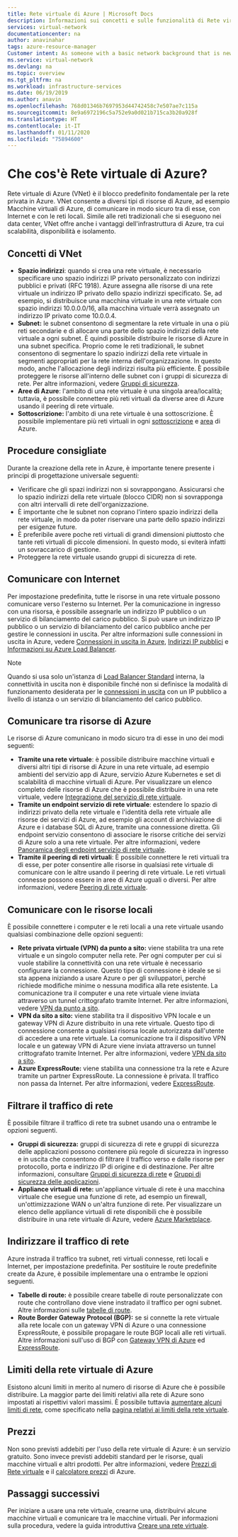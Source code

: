 ```yaml
---
title: Rete virtuale di Azure | Microsoft Docs
description: Informazioni sui concetti e sulle funzionalità di Rete virtuale di Azure.
services: virtual-network
documentationcenter: na
author: anavinahar
tags: azure-resource-manager
Customer intent: As someone with a basic network background that is new to Azure, I want to understand the capabilities of Azure Virtual Network, so that my Azure resources such as VMs, can securely communicate with each other, the internet, and my on-premises resources.
ms.service: virtual-network
ms.devlang: na
ms.topic: overview
ms.tgt_pltfrm: na
ms.workload: infrastructure-services
ms.date: 06/19/2019
ms.author: anavin
ms.openlocfilehash: 768d01346b7697953d44742458c7e507ae7c115a
ms.sourcegitcommit: 8e9a6972196c5a752e9a0d021b715ca3b20a928f
ms.translationtype: HT
ms.contentlocale: it-IT
ms.lasthandoff: 01/11/2020
ms.locfileid: "75894600"
---
```

# <a name="what-is-azure-virtual-network"></a>Che cos'è Rete virtuale di Azure?

Rete virtuale di Azure (VNet) è il blocco predefinito fondamentale per la rete privata in Azure. VNet consente a diversi tipi di risorse di Azure, ad esempio Macchine virtuali di Azure, di comunicare in modo sicuro tra di esse, con Internet e con le reti locali. Simile alle reti tradizionali che si eseguono nei data center, VNet offre anche i vantaggi dell'infrastruttura di Azure, tra cui scalabilità, disponibilità e isolamento.

## <a name="vnet-concepts"></a>Concetti di VNet

- **Spazio indirizzi**: quando si crea una rete virtuale, è necessario specificare uno spazio indirizzi IP privato personalizzato con indirizzi pubblici e privati (RFC 1918). Azure assegna alle risorse di una rete virtuale un indirizzo IP privato dello spazio indirizzi specificato. Se, ad esempio, si distribuisce una macchina virtuale in una rete virtuale con spazio indirizzi 10.0.0.0/16, alla macchina virtuale verrà assegnato un indirizzo IP privato come 10.0.0.4.
- **Subnet:** le subnet consentono di segmentare la rete virtuale in una o più reti secondarie e di allocare una parte dello spazio indirizzi della rete virtuale a ogni subnet. È quindi possibile distribuire le risorse di Azure in una subnet specifica. Proprio come le reti tradizionali, le subnet consentono di segmentare lo spazio indirizzi della rete virtuale in segmenti appropriati per la rete interna dell'organizzazione. In questo modo, anche l'allocazione degli indirizzi risulta più efficiente. È possibile proteggere le risorse all'interno delle subnet con i gruppi di sicurezza di rete. Per altre informazioni, vedere [Gruppi di sicurezza](security-overview.md).
- **Aree di Azure**: l'ambito di una rete virtuale è una singola area/località; tuttavia, è possibile connettere più reti virtuali da diverse aree di Azure usando il peering di rete virtuale.
- **Sottoscrizione:** l'ambito di una rete virtuale è una sottoscrizione. È possibile implementare più reti virtuali in ogni [sottoscrizione](../azure-glossary-cloud-terminology.md?toc=%2fazure%2fvirtual-network%2ftoc.json#subscription) e [area](../azure-glossary-cloud-terminology.md?toc=%2fazure%2fvirtual-network%2ftoc.json#region) di Azure.

## <a name="best-practices"></a>Procedure consigliate

Durante la creazione della rete in Azure, è importante tenere presente i principi di progettazione universale seguenti:

- Verificare che gli spazi indirizzi non si sovrappongano. Assicurarsi che lo spazio indirizzi della rete virtuale (blocco CIDR) non si sovrapponga con altri intervalli di rete dell'organizzazione.
- È importante che le subnet non coprano l'intero spazio indirizzi della rete virtuale, in modo da poter riservare una parte dello spazio indirizzi per esigenze future.
- È preferibile avere poche reti virtuali di grandi dimensioni piuttosto che tante reti virtuali di piccole dimensioni. In questo modo, si eviterà infatti un sovraccarico di gestione.
- Proteggere la rete virtuale usando gruppi di sicurezza di rete.

## <a name="communicate-with-the-internet"></a>Comunicare con Internet

Per impostazione predefinita, tutte le risorse in una rete virtuale possono comunicare verso l'esterno su Internet. Per la comunicazione in ingresso con una risorsa, è possibile assegnarle un indirizzo IP pubblico o un servizio di bilanciamento del carico pubblico. Si può usare un indirizzo IP pubblico o un servizio di bilanciamento del carico pubblico anche per gestire le connessioni in uscita.  Per altre informazioni sulle connessioni in uscita in Azure, vedere [Connessioni in uscita in Azure](../load-balancer/load-balancer-outbound-connections.md), [Indirizzi IP pubblici](virtual-network-public-ip-address.md) e [Informazioni su Azure Load Balancer](../load-balancer/load-balancer-overview.md).

>[!NOTE]
>Quando si usa solo un'istanza di [Load Balancer Standard](../load-balancer/load-balancer-standard-overview.md) interna, la connettività in uscita non è disponibile finché non si definisce la modalità di funzionamento desiderata per le [connessioni in uscita](../load-balancer/load-balancer-outbound-connections.md) con un IP pubblico a livello di istanza o un servizio di bilanciamento del carico pubblico.

## <a name="communicate-between-azure-resources"></a>Comunicare tra risorse di Azure

Le risorse di Azure comunicano in modo sicuro tra di esse in uno dei modi seguenti:

- **Tramite una rete virtuale**: è possibile distribuire macchine virtuali e diversi altri tipi di risorse di Azure in una rete virtuale, ad esempio ambienti del servizio app di Azure, servizio Azure Kubernetes e set di scalabilità di macchine virtuali di Azure. Per visualizzare un elenco completo delle risorse di Azure che è possibile distribuire in una rete virtuale, vedere [Integrazione del servizio di rete virtuale](virtual-network-for-azure-services.md).
- **Tramite un endpoint servizio di rete virtuale**: estendere lo spazio di indirizzi privato della rete virtuale e l'identità della rete virtuale alle risorse dei servizi di Azure, ad esempio gli account di archiviazione di Azure e i database SQL di Azure, tramite una connessione diretta. Gli endpoint servizio consentono di associare le risorse critiche dei servizi di Azure solo a una rete virtuale. Per altre informazioni, vedere [Panoramica degli endpoint servizio di rete virtuale](virtual-network-service-endpoints-overview.md).
- **Tramite il peering di reti virtuali**: È possibile connettere le reti virtuali tra di esse, per poter consentire alle risorse in qualsiasi rete virtuale di comunicare con le altre usando il peering di rete virtuale. Le reti virtuali connesse possono essere in aree di Azure uguali o diversi. Per altre informazioni, vedere [Peering di rete virtuale](virtual-network-peering-overview.md).

## <a name="communicate-with-on-premises-resources"></a>Comunicare con le risorse locali

È possibile connettere i computer e le reti locali a una rete virtuale usando qualsiasi combinazione delle opzioni seguenti:

- **Rete privata virtuale (VPN) da punto a sito:** viene stabilita tra una rete virtuale e un singolo computer nella rete. Per ogni computer per cui si vuole stabilire la connettività con una rete virtuale è necessario configurare la connessione. Questo tipo di connessione è ideale se si sta appena iniziando a usare Azure o per gli sviluppatori, perché richiede modifiche minime o nessuna modifica alla rete esistente. La comunicazione tra il computer e una rete virtuale viene inviata attraverso un tunnel crittografato tramite Internet. Per altre informazioni, vedere [VPN da punto a sito](../vpn-gateway/vpn-gateway-about-vpngateways.md?toc=%2fazure%2fvirtual-network%2ftoc.json#P2S).
- **VPN da sito a sito:** viene stabilita tra il dispositivo VPN locale e un gateway VPN di Azure distribuito in una rete virtuale. Questo tipo di connessione consente a qualsiasi risorsa locale autorizzata dall'utente di accedere a una rete virtuale. La comunicazione tra il dispositivo VPN locale e un gateway VPN di Azure viene inviata attraverso un tunnel crittografato tramite Internet. Per altre informazioni, vedere [VPN da sito a sito](../vpn-gateway/vpn-gateway-about-vpngateways.md?toc=%2fazure%2fvirtual-network%2ftoc.json#s2smulti).
- **Azure ExpressRoute:** viene stabilita una connessione tra la rete e Azure tramite un partner ExpressRoute. La connessione è privata. Il traffico non passa da Internet. Per altre informazioni, vedere [ExpressRoute](../vpn-gateway/vpn-gateway-about-vpngateways.md?toc=%2fazure%2fvirtual-network%2ftoc.json#ExpressRoute).

## <a name="filter-network-traffic"></a>Filtrare il traffico di rete

È possibile filtrare il traffico di rete tra subnet usando una o entrambe le opzioni seguenti.

- **Gruppi di sicurezza:** gruppi di sicurezza di rete e gruppi di sicurezza delle applicazioni possono contenere più regole di sicurezza in ingresso e in uscita che consentono di filtrare il traffico verso e dalle risorse per protocollo, porta e indirizzo IP di origine e di destinazione. Per altre informazioni, consultare [Gruppi di sicurezza di rete](security-overview.md#network-security-groups) e [Gruppi di sicurezza delle applicazioni](security-overview.md#application-security-groups).
- **Appliance virtuali di rete:** un'appliance virtuale di rete è una macchina virtuale che esegue una funzione di rete, ad esempio un firewall, un'ottimizzazione WAN o un'altra funzione di rete. Per visualizzare un elenco delle appliance virtuali di rete disponibili che è possibile distribuire in una rete virtuale di Azure, vedere [Azure Marketplace](https://azuremarketplace.microsoft.com/marketplace/apps/category/networking?page=1&subcategories=appliances).

## <a name="route-network-traffic"></a>Indirizzare il traffico di rete

Azure instrada il traffico tra subnet, reti virtuali connesse, reti locali e Internet, per impostazione predefinita. Per sostituire le route predefinite create da Azure, è possibile implementare una o entrambe le opzioni seguenti.

- **Tabelle di route:** è possibile creare tabelle di route personalizzate con route che controllano dove viene instradato il traffico per ogni subnet. Altre informazioni sulle [tabelle di route](virtual-networks-udr-overview.md#user-defined).
- **Route Border Gateway Protocol (BGP):** se si connette la rete virtuale alla rete locale con un gateway VPN di Azure o una connessione ExpressRoute, è possibile propagare le route BGP locali alle reti virtuali. Altre informazioni sull'uso di BGP con [Gateway VPN di Azure](../vpn-gateway/vpn-gateway-bgp-overview.md?toc=%2fazure%2fvirtual-network%2ftoc.json) ed [ExpressRoute](../expressroute/expressroute-routing.md?toc=%2fazure%2fvirtual-network%2ftoc.json#dynamic-route-exchange).

## <a name="azure-vnet-limits"></a>Limiti della rete virtuale di Azure

Esistono alcuni limiti in merito al numero di risorse di Azure che è possibile distribuire. La maggior parte dei limiti relativi alla rete di Azure sono impostati ai rispettivi valori massimi. È possibile tuttavia [aumentare alcuni limiti di rete](../azure-portal/supportability/networking-quota-requests.md), come specificato nella [pagina relativi ai limiti della rete virtuale](../azure-resource-manager/management/azure-subscription-service-limits.md#networking-limits). 

## <a name="pricing"></a>Prezzi

Non sono previsti addebiti per l'uso della rete virtuale di Azure: è un servizio gratuito. Sono invece previsti addebiti standard per le risorse, quali macchine virtuali e altri prodotti. Per altre informazioni, vedere [Prezzi di Rete virtuale](https://azure.microsoft.com/pricing/details/virtual-network/) e il [calcolatore prezzi](https://azure.microsoft.com/pricing/calculator/) di Azure.

## <a name="next-steps"></a>Passaggi successivi

 Per iniziare a usare una rete virtuale, crearne una, distribuirvi alcune macchine virtuali e comunicare tra le macchine virtuali. Per informazioni sulla procedura, vedere la guida introduttiva [Creare una rete virtuale](quick-create-portal.md).
